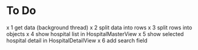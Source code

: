 #  To Do

x 1 get data (background thread)
x 2 split data into rows
x 3 split rows into objects
x 4 show hospital list in HospitalMasterView
x 5 show selected hospital detail in HospitalDetailView
x 6 add search field


